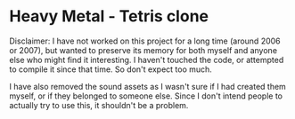 Heavy Metal - Tetris clone
===========

Disclaimer: I have not worked on this project for a long time (around 2006 or 2007), but wanted to preserve its memory for both myself and anyone else who might find it interesting. I haven't touched the code, or attempted to compile it since that time. So don't expect too much.

I have also removed the sound assets as I wasn't sure if I had created them myself, or if they belonged to someone else. Since I don't intend people to actually try to use this, it shouldn't be a problem.
